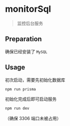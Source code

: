 # monitorSql

> 监控后台服务

## Preparation

确保已经安装了 `MySQL`

## Usage

初次启动，需要先初始化数据库

```bash
npm run prisma
```

初始化完成后即可启动服务

```bash
npm run dev
```

（确保 3306 端口未被占用）
